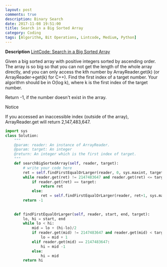 ```yaml
---
layout: post
comments: true
description: Binary Search
date: 2017-11-08 19:51:00
title: Search in a Big Sorted Array
category: Coding
tags: [Algorithm, Bit Operations, Lintcode, Medium, Python]
---
```


**Description**
[LintCode: Search in a Big Sorted Array](http://www.lintcode.com/en/problem/search-in-a-big-sorted-array/)

Given a big sorted array with positive integers sorted by ascending order. The array is so big so that you can not get the length of the whole array directly, and you can only access the kth number by ArrayReader.get(k) (or ArrayReader->get(k) for C++). Find the first index of a target number. Your algorithm should be in O(log k), where k is the first index of the target number.

Return -1, if the number doesn't exist in the array.

Notice

If you accessed an inaccessible index (outside of the array), ArrayReader.get will return 2,147,483,647.

```python
import sys
class Solution:
    """
    @param: reader: An instance of ArrayReader.
    @param: target: An integer
    @return: An integer which is the first index of target.
    """
    def searchBigSortedArray(self, reader, target):
        # write your code here
        ret = self.findFirstEqualOrLarger(reader, 0, sys.maxint, target)
        while reader.get(ret) != 2147483647 and reader.get(ret) <= target:
            if reader.get(ret) == target:
                return ret
            else:
                ret = self.findFirstEqualOrLarger(reader, ret+1, sys.maxint, target)
        return -1 
        
        
    def findFirstEqualOrLarger(self, reader, start, end, target):
        lo, hi = start, end
        while lo < hi:
            mid = lo + (hi-lo)/2
            if reader.get(mid) != 2147483647 and reader.get(mid) < target:
                lo = mid + 1
            elif reader.get(mid) == 2147483647:
                hi = mid -1
            else:
                hi = mid
        return hi
                
```